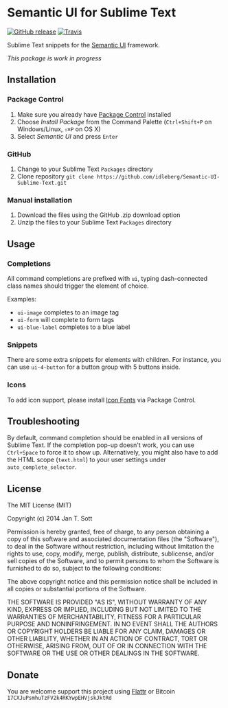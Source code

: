# Semantic UI for Sublime Text

[![GitHub release](https://img.shields.io/github/release/idleberg/Semantic-UI-Sublime-Text.svg?style=flat-square)](https://github.com/idleberg/Semantic-UI-Sublime-Text/releases)
[![Travis](https://img.shields.io/travis/idleberg/Semantic-UI-Sublime-Text.svg?style=flat-square)](https://travis-ci.org/idleberg/Semantic-UI-Sublime-Text)

Sublime Text snippets for the [Semantic UI](http://semantic-ui.com/) framework.

*This package is work in progress*

## Installation

### Package Control

1. Make sure you already have [Package Control](http://wbond.net/sublime_packages/package_control/) installed
2. Choose *Install Package* from the Command Palette (`Ctrl+Shift+P` on Windows/Linux, `⇧⌘P` on OS X)
3. Select *Semantic UI* and press `Enter`

### GitHub

1. Change to your Sublime Text `Packages` directory
2. Clone repository `git clone https://github.com/idleberg/Semantic-UI-Sublime-Text.git`

### Manual installation

1. Download the files using the GitHub .zip download option
2. Unzip the files to your Sublime Text `Packages` directory

## Usage

### Completions
All command completions are prefixed with `ui`, typing dash-connected class names should trigger the element of choice.

Examples:

* `ui-image` completes to an image tag
* `ui-form` will complete to form tags
* `ui-blue-label` completes to a blue label

### Snippets
There are some extra snippets for elements with children. For instance, you can use `ui-4-button` for a button group with 5 buttons inside.

### Icons

To add icon support, please install [Icon Fonts](https://packagecontrol.io/packages/Icon%20Fonts) via Package Control.

## Troubleshooting

By default, command completion should be enabled in all versions of Sublime Text. If the completion pop-up doesn't work, you can use `Ctrl+Space` to force it to show up. Alternatively, you might also have to add the HTML scope (`text.html`) to your user settings under `auto_complete_selector`.

## License

The MIT License (MIT)

Copyright (c) 2014 Jan T. Sott

Permission is hereby granted, free of charge, to any person obtaining a copy of this software and associated documentation files (the "Software"), to deal in the Software without restriction, including without limitation the rights to use, copy, modify, merge, publish, distribute, sublicense, and/or sell copies of the Software, and to permit persons to whom the Software is furnished to do so, subject to the following conditions:

The above copyright notice and this permission notice shall be included in all copies or substantial portions of the Software.

THE SOFTWARE IS PROVIDED "AS IS", WITHOUT WARRANTY OF ANY KIND, EXPRESS OR IMPLIED, INCLUDING BUT NOT LIMITED TO THE WARRANTIES OF MERCHANTABILITY, FITNESS FOR A PARTICULAR PURPOSE AND NONINFRINGEMENT. IN NO EVENT SHALL THE AUTHORS OR COPYRIGHT HOLDERS BE LIABLE FOR ANY CLAIM, DAMAGES OR OTHER LIABILITY, WHETHER IN AN ACTION OF CONTRACT, TORT OR OTHERWISE, ARISING FROM, OUT OF OR IN CONNECTION WITH THE SOFTWARE OR THE USE OR OTHER DEALINGS IN THE SOFTWARE.

## Donate

You are welcome support this project using [Flattr](https://flattr.com/submit/auto?user_id=idleberg&url=https://github.com/idleberg/Semantic-UI-Sublime-Text) or Bitcoin `17CXJuPsmhuTzFV2k4RKYwpEHVjskJktRd`
